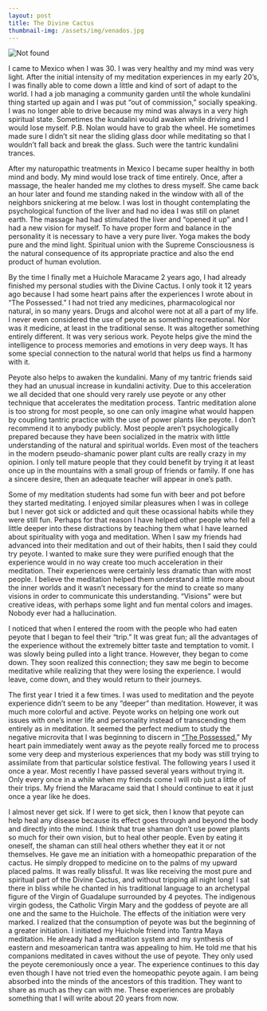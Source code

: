 ```yaml
---
layout: post
title: The Divine Cactus
thumbnail-img: /assets/img/venados.jpg
---
```

<img src="{{ 'assets/img/venados.jpg' | relative_url }}" alt="Not found" />

I came to Mexico when I was 30. I was very healthy and my mind was very light. After the initial intensity of my meditation experiences in my early 20’s, I was finally able to come down a little and kind of sort of adapt to the world. I had a job managing a community garden until the whole kundalini thing started up again and I was put “out of commission,” socially speaking. I was no longer able to drive because my mind was always in a very high spiritual state. Sometimes the kundalini would awaken while driving and I would lose myself. P.B. Nolan would have to grab the wheel. He sometimes made sure I didn’t sit near the sliding glass door while meditating so that I wouldn’t fall back and break the glass. Such were the tantric kundalini trances.

After my naturopathic treatments in Mexico I became super healthy in both mind and body. My mind would lose track of time entirely. Once, after a massage, the healer handed me my clothes to dress myself. She came back an hour later and found me standing naked in the window with all of the neighbors snickering at me below. I was lost in thought contemplating the psychological function of the liver and had no idea I was still on planet earth. The massage had had stimulated the liver and “opened it up” and I had a new vision for myself. To have proper form and balance in the personality it is necessary to have a very pure liver. Yoga makes the body pure and the mind light. Spiritual union with the Supreme Consciousness is the natural consequence of its appropriate practice and also the end product of human evolution.

By the time I finally met a Huichole Maracame 2 years ago, I had already finished my personal studies with the Divine Cactus. I only took it 12 years ago because I had some heart pains after the experiences I wrote about in “The Possessed.”  I had not tried any medicines, pharmacological nor natural, in so many years. Drugs and alcohol were not at all a part of my life. I never even considered the use of peyote as something recreational. Nor was it medicine, at least in the traditional sense. It was altogether something entirely different. It was very serious work. Peyote helps give the mind the intelligence to process memories and emotions in very deep ways. It has some special connection to the natural world that helps us find a harmony with it.

Peyote also helps to awaken the kundalini. Many of my tantric friends said they had an unusual increase in kundalini activity. Due to this acceleration we all decided that one should very rarely use peyote or any other technique that accelerates the meditation process. Tantric meditation alone is too strong for most people, so one can only imagine what would happen by coupling tantric practice with the use of power plants like peyote. I don’t recommend it to anybody publicly. Most people aren’t psychologically prepared because they have been socialized in the matrix with little understanding of the natural and spiritual worlds. Even most of the teachers in the modern pseudo-shamanic power plant cults are really crazy in my opinion. I only tell mature people that they could benefit by trying it at least once up in the mountains with a small group of friends or family. If one has a sincere desire, then an adequate teacher will appear in one’s path.

Some of my meditation students had some fun with beer and pot before they started meditating. I enjoyed similar pleasures when I was in college but I never got sick or addicted and quit these ocassional habits while they were still fun. Perhaps for that reason I have helped other people who fell a little deeper into these distractions by teaching them what I have learned about spirituality with yoga and meditation. When I saw my friends had advanced into their meditation and out of their habits, then I said they could try peyote. I wanted to make sure they were purified enough that the experience would in no way create too much acceleration in their meditation. Their experiences were certainly less dramatic than with most people. I believe the meditation helped them understand a little more about the inner worlds and it wasn’t necessary for the mind to create so many visions in order to communicate this understanding. “Visions” were but creative ideas, with perhaps some light and fun mental colors and images. Nobody ever had a hallucination.

I noticed that when I entered the room with the people who had eaten peyote that I began to feel their “trip.” It was great fun; all the advantages of the experience without the extremely bitter taste and temptation to vomit. I was slowly being pulled into a light trance. However, they began to come down. They soon realized this connection; they saw me begin to become meditative while realizing that they were losing the experience. I would leave, come down, and they would return to their journeys.

The first year I tried it a few times. I was used to meditation and the peyote experience didn’t seem to be any “deeper” than meditation. However, it was much more colorful and active. Peyote works on helping one work out issues with one’s inner life and personality instead of transcending them entirely as in meditation. It seemed the perfect medium to study the negative microvita that I was beginning to discern in <a href="https://williamenck.github.io/the-breaking-point-and-the-possessed/">“The Possessed.</a>” My heart pain immediately went away as the peyote really forced me to process some very deep and mysterious experiences that my body was still trying to assimilate from that particular solstice festival. The following years I used it once a year. Most recently I have passed several years without trying it. Only every once in a while when my friends come I will rob just a little of their trips. My friend the Maracame said that I should continue to eat it just once a year like he does.

I almost never get sick. If I were to get sick, then I know that peyote can help heal any disease because its effect goes through and beyond the body and directly into the mind. I think that true shaman don’t use power plants so much for their own vision, but to heal other people. Even by eating it oneself, the shaman can still heal others whether they eat it or not themselves. He gave me an initiation with a homeopathic preparation of the cactus. He simply dropped to medicine on to the palms of my upward placed palms. It was really blissful. It was like receiving the most pure and spiritual part of the Divine Cactus, and without tripping all night long! I sat there in bliss while he chanted in his traditional language to an archetypal figure of the Virgin of Guadalupe surrounded by 4 peyotes. The indigenous virgin godess, the Catholic Virgin Mary and the goddess of peyote are all one and the same to the Huichole.  The effects of the initiation were very marked. I realized that the consumption of peyote was but the beginning of a greater initiation. I initiated my Huichole friend into Tantra Maya meditation. He already had a meditation system and my synthesis of eastern and mesoamerican tantra was appealing to him. He told me that his companions meditated in caves without the use of peyote. They only used the peyote ceremoniously once a year. The experience continues to this day even though I have not tried even the homeopathic peyote again. I am being absorbed into the minds of the ancestors of this tradition. They want to share as much as they can with me. These experiences are probably something that I will write about 20 years from now.
